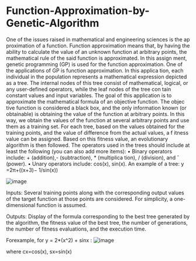 # Function-Approximation-by-Genetic-Algorithm
 One of the issues raised in mathematical and engineering sciences is the ap
proximation of a function. Function approximation means that, by having
 the ability to calculate the value of an unknown function at arbitrary points,
 the mathematical rule of the said function is approximated. In this assign
ment, genetic programming (GP) is used for the function approximation.
 One of the applications of GP is function approximation. In this applica
tion, each individual in the population represents a mathematical expression
 depicted as a tree. The internal nodes of this tree consist of mathematical,
 logical, or any user-defined operators, while the leaf nodes of the tree con
tain constant values and input variables. The goal of this application is to
 approximate the mathematical formula of an objective function. The objec
tive function is considered a black box, and the only information known (or
 obtainable) is obtaining the value of the function at arbitrary points.
 In this way, we obtain the values of the function at several arbitrary points
 and use them as a training set. For each tree, based on the values obtained
 for the training points, and the value of difference from the actual values, a
 f
 itness value can be assigned. Based on this fitness value, an evolutionary
 algorithm is then followed.
 The operators used in the trees should include at least the following (you can
 also add more items):
 • Binary operators include: + (addition),- (subtraction), * (multiplica
tion), / (division), and ˆ (power).
 • Unary operators include: cos(x), sin(x).
 An example of a tree:
    y =2π+((x+3)− 1/sin(x))

 ![image](https://github.com/MortezaNosratpour/Function-Approximation-by-Genetic-Algorithm/assets/45389014/d1b8a2f8-1806-458e-a185-55b876365f36)

Inputs:
Several training points along with the corresponding output values of the target function at those points are considered. For simplicity, a one-dimensional function is assumed.

Outputs:
 Display of the formula corresponding to the best tree generated by the algorithm, the fitness value of the best tree, the number of generations, the number of fitness evaluations, and the execution time.


Forexample, for  y = 2*(x^2) + sinx :
![image](https://github.com/MortezaNosratpour/Function-Approximation-by-Genetic-Algorithm/assets/45389014/cbe44604-ed87-463d-b556-64d7a12434cf)

where cx=cos(x), sx=sin(x)

